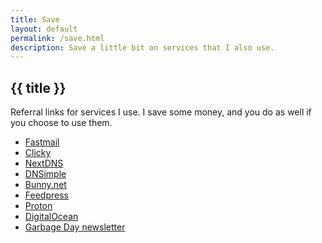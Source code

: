 ```yaml
---
title: Save
layout: default
permalink: /save.html
description: Save a little bit on services that I also use.
---
```

<h2 class="page-header">{{ title }}</h2>

Referral links for services I use. I save some money, and you do as well if you choose to use them.

<ul class="link-list">
  <li><a onclick="clicky?.log('/referrals','Fastmail referral', 'click')" href="https://ref.fm/u30190984">Fastmail</a></li>
  <li><a onclick="clicky?.log('/referrals', 'Clicky referral', 'click')" href="https://clicky.com/101449513">Clicky</a></li>
  <li><a onclick="clicky?.log('/referrals','NextDNS referral', 'click')" href="https://nextdns.io/?from=m56mt3z6">NextDNS</a></li>
  <li><a onclick="clicky?.log('/referrals','DNSimple referral', 'click')" href="https://dnsimple.com/r/3a7cbb9e15df8f">DNSimple</a></li>
  <li><a onclick="clicky?.log('/referrals','Bunny.net referral', 'click')" href="https://bunny.net?ref=revw3mehej">Bunny.net</a></li>
  <li><a onclick="clicky?.log('/referrals','Feedpress referral', 'click')" href="https://feedpress.com/?affid=34370">Feedpress</a></li>
  <li><a onclick="clicky?.log('/referrals','Proton referral', 'click')" href="https://pr.tn/ref/X775YX40Z50G">Proton</a></li>
  <li><a onclick="clicky?.log('/referrals','DigitalOcean referral', 'click')" href="https://m.do.co/c/3635bf99aee2">DigitalOcean</a></li>
  <li><a onclick="clicky?.log('/referrals','Garbage Day referral', 'click')" href="https://www.garbageday.email/subscribe?ref=4JeD4bFKQE">Garbage Day newsletter</a></li>
</ul>
